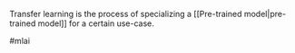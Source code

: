 Transfer learning is the process of specializing a [[Pre-trained model|pre-trained model]] for a certain use-case.

#mlai